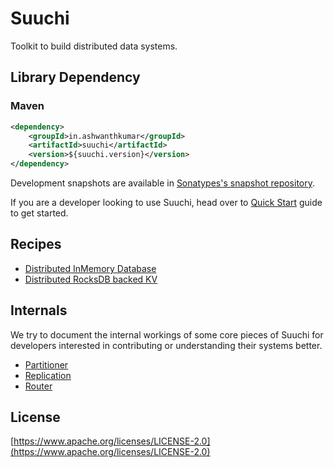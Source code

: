 # Suuchi
Toolkit to build distributed data systems.

## Library Dependency
### Maven
```xml
<dependency>
    <groupId>in.ashwanthkumar</groupId>
    <artifactId>suuchi</artifactId>
    <version>${suuchi.version}</version>
</dependency>
```

Development snapshots are available in [Sonatypes's snapshot repository](https://oss.sonatype.org/content/repositories/snapshots/).

If you are a developer looking to use Suuchi, head over to [Quick Start](quick-start.md) guide to get started.

## Recipes
- [Distributed InMemory Database](recipes/inmemorydb.md)
- [Distributed RocksDB backed KV](recipes/rocksdb.md)

## Internals
We try to document the internal workings of some core pieces of Suuchi for developers interested in contributing or understanding their systems better.

- [Partitioner](internals/partitioner.md)
- [Replication](internals/replication.md)
- [Router](internals/router.md)

## License
[https://www.apache.org/licenses/LICENSE-2.0](https://www.apache.org/licenses/LICENSE-2.0)
